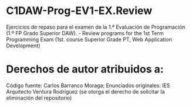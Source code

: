 # C1DAW-Prog-EV1-EX.Review
Ejercicios de repaso para el examen de la 1.ª Evaluación de Programación (1.º FP Grado Superior DAW). - Review programs for the 1st Term Programming Exam (1st. course Superior Grade PT, Web Application Development)

# Derechos de autor atribuidos a:
Código fuente: Carlos Barranco Moraga; Enunciados originales: IES Arquitecto Ventura Rodríguez (se otorga el derecho de solicitar la eliminación del repositorio)
